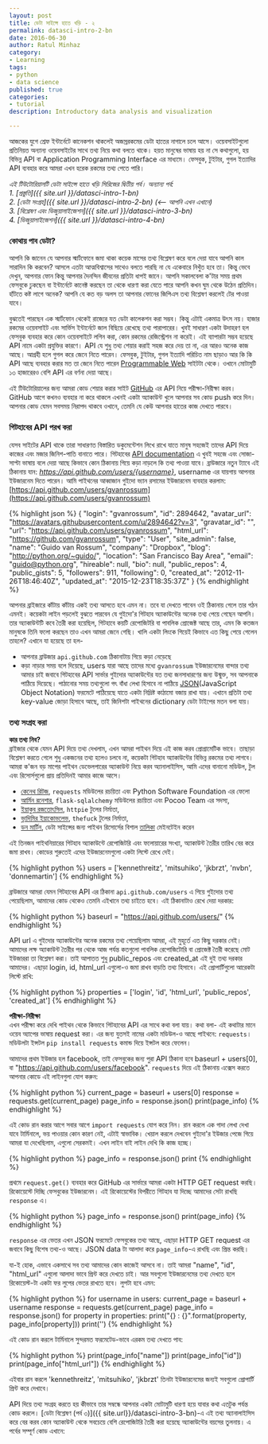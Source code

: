 ```yaml
---
layout: post
title: ডেটা সাইন্সে হাতে খড়ি - ২
permalink: datasci-intro-2-bn
date: 2016-06-30
author: Ratul Minhaz
category:
- Learning
tags:
- python
- data science
published: true
categories:
- tutorial
description: Introductory data analysis and visualization

---
```

আজকের যুগে শ্রেফ ইন্টার্নেটে কানেকশন থাকলেই অজস্ররকমের ডেটা হাতের নাগালে চলে আসে। ওয়েবসাইটগুলো প্রতিনিয়ত অন্যান্য ওয়েবসাইটের সাথে তথ্য নিয়ে কথা বলতে থাকে। হয়ত মানুষের ভাষায় হয় না সে কথাগুলো, হয় বিভিন্ন API বা Application Programming Interface এর মাধ্যমে। ফেসবুক, টুইটার, গুগল ইত্যাদির API ব্যবহার করে আমরা এখন হরেক রকমের তথ্য পেতে পারি।

*এই টিউটোরিয়ালটি ডেটা সাইন্সে হাতে খড়ি সিরিজের দ্বিতীয় পর্ব। অন্যান্য পর্ব:*<br>
*1. [প্রস্তুতি]({{ site.url }}/datasci-intro-1-bn)*<br>
*2. [ডেটা সংগ্রহ]({{ site.url }}/datasci-intro-2-bn) (<-- আপনি এখন এখানে)*<br>
*3. [বিশ্লেষণ এবং ভিজুয়ালাইজেশন]({{ site.url }}/datasci-intro-3-bn)*<br>
*4. [ভিজুয়ালাইজেশন]({{ site.url }}/datasci-intro-4-bn)*<br>


### কোথায় পাব ডেটা?

আপনি কি জানেন যে আপনার স্মার্টফোনে জমা থাকা কয়েক মাসের তথ্য বিশ্লেষণ করে বলে দেয়া যাবে আপনি কাল সারাদিন কি করবেন? আসলে এতটা আত্মবিশ্বাসের সাথেও বলতে পারছি না যে একেবারে নিখুঁত হবে তা। কিন্তু ভেবে দেখুন, আপনার ফোন কিন্তু আপনার দৈনন্দিন জীবনের প্রতিটা ধাপই জানে। আপনি সকালবেলা ক'টার সময় প্রথম ফেসবুকে ঢুকছেন বা ইন্টার্নেটে কানেক্ট করছেন তা থেকে ধারণা করা যেতে পারে আপনি কখন ঘুম থেকে উঠেন প্রতিদিন। হাঁটতে কষ্ট লাগে অনেক? আপনি যে কত বড় অলস তা আপনার ফোনের জিপিএস তথ্য বিশ্লেষণ করলেই টের পাওয়া যাবে‌।

বুঝতেই পারছেন এক স্মার্টফোন থেকেই রাজ্যের যত ডেটা কালেকশন করা সম্ভব। কিন্তু এটাই একমাত্র উৎস নয়। হাজার রকমের ওয়েবসাইট এবং সার্ভিস ইন্টার্নেটে জাল বিছিয়ে রেখেছে তথ্য পারাপারের। খুবই সাধারণ একটা উদাহরণ হল ফেসবুক ব্যবহার করে কোন ওয়েবসাইটে লগিন করা, কোন রকমের রেজিস্ট্রেশন না করেই। এই ব্যাপারটা সম্ভব হয়েছে API নামে একটা প্রযুক্তির কারণে। API যে শুধু তথ্য শেয়ার করাই সহজ করে দেয় তা না, এর আরও অনেক কাজ আছে। আগ্রহী হলে গুগল করে জেনে নিতে পারেন। ফেসবুক, টুইটার, গুগল ইত্যাদি পরিচিত নাম ছাড়াও আর কি কি API আছে ব্যবহার করার মত তা জেনে নিতে পারেন [Programmable Web](http://www.programmableweb.com/) সাইটটা থেকে। ওখানে মোটামুটি ১৩ হাজারেরও বেশি API এর বর্ণনা দেয়া আছে।

এই টিউটোরিয়ালের জন্য আমরা কোড শেয়ার করার সাইট [GitHub](http://github.com) এর API নিয়ে পরীক্ষা-নিরীক্ষা করব। GitHub আগে কখনও ব্যবহার না করে থাকলে এখনই একটা অ্যাকাউন্ট খুলে আপনার সব কোড push করে দিন। আপনার কোড যেমন সবসময় নিরাপদ থাকবে ওখানে, তেমনি যে কেউ আপনার হাতের কাজ দেখতে পারবে।


### গিটহাবের API পরখ করা

যেসব সাইটের API থাকে তারা সাধারণত বিস্তারিত ডকুমেন্টেশন লিখে রাখে যাতে মানুষ সহজেই তাদের API দিয়ে কাজের এবং মজার জিনিশ-পাতি বানাতে পারে। গিটহাবের [API documentation](https://developer.github.com/) এ খুবই সহজে এবং সোজা-সাপ্টা ভাষায় বলে দেয়া আছে কিভাবে কোন ঠিকানায় গিয়ে কড়া নাড়লে কি তথ্য পাওয়া যাবে। ব্রাউজারে নতুন ট্যাবে এই ঠিকানায় যান: _https://api.github.com/users/{username}_, username এর যায়গায় আপনার ইউজারনেম দিতে পারেন। আমি পাইথনের আব্বাজান গুইদো ভ্যান রসামের ইউজারনেম ব্যবহার করলাম: [https://api.github.com/users/gvanrossum](https://api.github.com/users/gvanrossum)

{% highlight json %}
{
    "login": "gvanrossum",
    "id": 2894642,
    "avatar_url": "https://avatars.githubusercontent.com/u/2894642?v=3",
    "gravatar_id": "",
    "url": "https://api.github.com/users/gvanrossum",
    "html_url": "https://github.com/gvanrossum",
    "type": "User",
    "site_admin": false,
    "name": "Guido van Rossum",
    "company": "Dropbox",
    "blog": "http://python.org/~guido/",
    "location": "San Francisco Bay Area",
    "email": "guido@python.org",
    "hireable": null,
    "bio": null,
    "public_repos": 4,
    "public_gists": 5,
    "followers": 911,
    "following": 0,
    "created_at": "2012-11-26T18:46:40Z",
    "updated_at": "2015-12-23T18:35:37Z"
}
{% endhighlight %}

আপনার ব্রাইজারে কাঁটায় কাঁটায় একই তথ্য আসতে হবে এমন না। তবে যা দেখতে পাবেন ওই ঠিকানায় গেলে তার গঠন এমনই। কয়েকটা লাইন পড়লেই বুঝতে পারবেন যে গুইদো'র গিটহাব অ্যাকাউন্টের অনেক তথ্য পেয়ে গেছেন আপনি। তার অ্যাকাউন্টটি কবে তৈরী করা হয়েছিল, গিটহাবে কয়টি রেপোজিটরি বা পাবলিক প্রোজেক্ট আছে তার, এমন কি কতজন মানুষকে তিনি ফলো করছেন তাও এখন আমরা জেনে গেছি। খালি একটা লিংকে গিয়েই কিভাবে এত কিছু পেয়ে গেলেন তাহলে? এখানে যা হয়েছে তা হল-
- আপনার ব্রাউজার `api.github.com` ঠিকানাটায় গিয়ে কড়া নেড়েছে
- কড়া নাড়ার সময় বলে দিয়েছে, users যারা আছে তাদের মধ্যে `gvanrossum` ইউজারনেমের বান্দার তথ্য আমার চাই
জবাবে গিটহাবের API সার্ভার গুইদোর অ্যাকাউন্টের যত তথ্য জনসাধারণের জন্য উন্মুক্ত, সব আপনাকে পাঠিয়ে দিয়েছে। পাঠানোর সময় তথ্যগুলো গৎ বাঁধা লেখা হিসাবে না পাঠিয়ে [JSON](http://www.json.org)(JavaScript Object Notation) ফরমেটে পাঠিয়েছে যাতে একটা নিদ্রিষ্ট কাঠামো বজায় রাখা যায়। এখানে প্রতিটা তথ্য key-value জোড়া হিসাবে আছে, তাই জিনিশটা পাইথনের dictionary ডেটা টাইপের মতন বলা যায়।


### তথ্য সংগ্রহ করা

__কার তথ্য নিব?__<br>
ব্রাইজার থেকে যেমন API দিয়ে তথ্য দেখলাম, এখন আমরা পাইথন দিয়ে এই কাজ করব প্রোগ্রামেটিক ভাবে। তাছাড়া বিশ্লেষণ করতে গেলে শুধু একজনের তথ্য হলেও চলবে না, কয়েকটা গিটহাব অ্যাকাউন্টের বিভিন্ন রকমের তথ্য লাগবে। আমরা ক'জন বড় মাপের পাইথন ডেভেলপারের অ্যাকাউন্ট নিয়ে করব অ্যানালাইসিস, আমি এদের বানানো মডিউল, টুল এবং রিসোর্সগুলো প্রায় প্রতিদিনই আমার কাজে আসে।

- [কেনেথ রিটজ](https://github.com/kennethreitz), `requests` মডিউলের রচয়িতা এবং Python Software Foundation এর ফেলো
- [আর্মিন রনেশার](https://github.com/mitsuhiko), `flask-sqlalchemy` মডিউলের রচয়িতা এবং Pocoo Team এর সদস্য,
- [ইয়াকুব রজতোৎসিল](https://github.com/jkbrzt), `httpie` টুলের নির্মাতা,
- [ভ্লাদিমির ইয়াকোভলেভ](https://github.com/nvbn), `thefuck` টুলের নির্মাতা,
- [ডন মার্টিন](https://github.com/donnemartin), ডেটা সাইন্সের জন্য পাইথন রিসোর্সের বিশাল [তালিকা](https://github.com/donnemartin/data-science-ipython-notebooks) মেইনটেইন করেন


এই তিনজন পাইথনিয়ারের গিটহাব অ্যাকাউন্টে রেপোজিটরি এবং ফলোয়ারের সংখ্যা, অ্যাকাউন্ট তৈরীর তারিখ বের করে জমা রাখব। কোডের শুরুতেই এদের ইউজারনেমগুলো একটা লিস্টে রেখে দেই।

{% highlight python %}
users = ['kennethreitz', 'mitsuhiko', 'jkbrzt', 'nvbn', 'donnemartin']
{% endhighlight %}

ব্রাউজারে আমরা যেমন গিটহাবের API এর ঠিকানা `api.github.com/users` এ গিয়ে গুইদোর তথ্য পেয়েছিলাম, আমাদের কোড থেকেও তেমনি এইখানে তথ্য চাইতে হবে। এই ঠিকানাটাও রেখে দেয়া দরকার:

{% highlight python %}
    baseurl = "https://api.github.com/users/"
{% endhighlight %}

API url এ গুইদোর অ্যাকাউন্টের অনেক রকমের তথ্য পেয়েছিলাম আমরা, এই মুহূর্তে এত কিছু দরকার নেই। আমাদের লক্ষ অ্যাকাউন্ট তৈরীর পর থেকে আজ পর্যন্ত কতগুলো পাবলিক রেপোজিটোরি বা প্রোজেক্ট তৈরী করেছে মোট ইউজাররা তা বিশ্লেষণ করা। তাই আপাতত শুধু public_repos এবং created_at এই দুই তথ্য দরকার আমাদের। এছাড়া login, id, html_url এগুলো-ও জমা রাখব বাড়তি তথ্য হিসাবে। এই প্রোপার্টিগুলো আরেকটা লিস্টে রাখি:

{% highlight python %}
properties = ['login', 'id', 'html_url', 'public_repos', 'created_at']
{% endhighlight %}

__পরীক্ষা-নিরীক্ষা__<br>
এখন পরীক্ষা করে দেখি পাইথন থেকে কিভাবে গিটহাবের API এর সাথে কথা বলা যায়। কথা বলা- এই কথাটার মানে ওয়েব অ্যাপের ভাষায় request করা। এর জন্য যুতসই নামের একটা মডিউল-ও আছে পাইথনে: `requests`। মডিউলটা ইন্সটল `pip install requests` কমান্ড দিয়ে ইন্সটল করে ফেলেন।

আমাদের প্রথম ইউজার হল facebook, তাই ফেসবুকের জন্য পুরা API ঠিকানা হবে baseurl + users[0], বা "https://api.github.com/users/facebook". `requests` দিয়ে এই ঠিকানায় এক্সেস করতে আপনার কোডে এই লাইনগুলা যোগ করুন:

{% highlight python %}
current_page = baseurl + users[0]
response = requests.get(current_page)
page_info = response.json()
print(page_info)
{% endhighlight %}

এই কোড রান করার আগে সবার আগে ‍`import requests` যোগ করে নিন। রান করলে এক গাদা লেখা দেখা যাবে টার্মিনালে, ভয় পাওয়ার কোন কারণ নেই, এটাই স্বাভাবিক। খেয়াল করলে দেখবেন গুইদো'র ইউজার পেজে গিয়ে আমরা যা দেখেছিলাম, এগুলো সেরকমই। এখন লাইন বাই লাইন দেখি কি কাজ হচ্ছে।

{% highlight python %}
page_info = response.json()
print
{% endhighlight %}

প্রথমে `request.get()` ব্যবহার করে GitHub এর সার্ভারে আমরা একটা HTTP GET request করছি। রিকোয়েস্টে দিচ্ছি ফেসবুকের ইউজারনেম। এই রিকোয়েস্টের বিপরীতে গিটহাব যা দিচ্ছে আমাদের সেটা রাখছি ‍`response` এ।

{% highlight python %}
page_info = response.json()
print(page_info)
{% endhighlight %}

`response` এর ভেতর এখন JSON ফরমেটে ফেসবুকের তথ্য আছে, এছাড়া HTTP GET request এর জবাবে কিছু বিশেষ তথ্য-ও আছে। JSON data টা আলাদা করে `page_info`-এ রাখছি এবং প্রিন্ত করছি।

যা-ই হোক, এভাবে একসাথে সব তথ্য আমাদের কোন কাজেই আসবে না। তাই আমরা "name", "id", "html_url" এগুলো আলাদা ভাবে প্রিন্ট করে দেখতে চাই। আর সবগুলো ইউজারনেমের তথ্য দেখতে হলে রিকোয়েস্ট-টা একটা ফর লুপের ভেতর রাখতে হবে। লুপটা হবে এমন:

{% highlight python %}
for username in users:
    current_page = baseurl + username
    response = requests.get(current_page)
    page_info = response.json()
    for property in properties:
        print("{} : {}".format(property, page_info[property]))
        print('')
{% endhighlight %}

এই কোড রান করলে টার্মিনালে সুন্দরমত ফরমেটেড-ভাবে এরকম তথ্য দেখতে পাব:

{% highlight python %}
print(page_info["name"])
print(page_info["id"])
print(page_info["html_url"])
{% endhighlight %}

এইবার রান করলে 'kennethreitz', 'mitsuhiko', 'jkbrzt' তিনটা ইউজারনেমের জন্যই সবগুলো প্রোপার্টি প্রিন্ট করে দেখাবে।

API দিয়ে তথ্য সংগ্রহ করতে হয় কীভাবে তার সম্বন্ধে আপনার একটা মোটামুটি ধারণা হয়ে যাবার কথা এতটুক পর্যন্ত কোড করলে। [ডেটা বিশ্লেষণ (পর্ব ৩)]({{ site.url}}/datasci-intro-3-bn)-এ এই তথ্য অ্যানালাইসিস করে বের করব কোন অ্যাকাউন্ট থেকে সবচেয়ে বেশি রেপোজিটরি তৈরী করা হয়েছে অ্যাকাউন্টের বয়সের তুলনায়। এ পর্বের সম্পূর্ণ কোড এখানে:

<script src="https://gist.github.com/mnzr/30fbd4e6fd3177a53f83.js"></script>